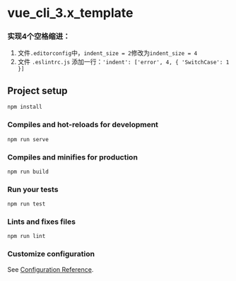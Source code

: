 # vue_cli_3.x_template

### 实现4个空格缩进：
1. 文件`.editorconfig`中，`indent_size = 2`修改为`indent_size = 4`
2. 文件 `.eslintrc.js` 添加一行：`'indent': ['error', 4, { 'SwitchCase': 1 }]`

## Project setup
```
npm install
```

### Compiles and hot-reloads for development
```
npm run serve
```

### Compiles and minifies for production
```
npm run build
```

### Run your tests
```
npm run test
```

### Lints and fixes files
```
npm run lint
```

### Customize configuration
See [Configuration Reference](https://cli.vuejs.org/config/).
